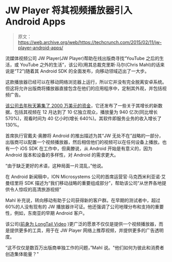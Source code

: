 # JW Player 将其视频播放器引入 Android Apps 

> 原文：<https://web.archive.org/web/https://techcrunch.com/2015/02/11/jw-player-android-apps/>

流媒体视频公司 JW Player(JW Player)帮助在线出版商寻找“YouTube 之后的生活，或 YouTube 之外的生活”，该公司(用其总裁克里斯·马尔(Chris Mahl)的话来说是“T2”)随着其 Android SDK 的全面发布，向移动领域迈出了一大步。

这款播放器已经可以在移动网络浏览器上运行，所以它并没有完全脱离安卓系统。但这将允许出版商将播放器直接包含在他们的应用程序中，定制其外观，并包括视频广告。

[该公司去年秋天筹集了 2000 万美元的资金](https://web.archive.org/web/20221006052222/https://beta.techcrunch.com/2014/09/17/jw-player-series-c/)，它还发布了一些关于其增长的新数据，包括其视频在 12 月达到了 10 亿独立观众，播放量为 940 亿次(同比增长 570%)，观看时间为 40 亿小时(增长 640%)。其软件即服务业务的收入增长了 130%。

首席执行官戴夫·奥滕将 Android 的推出描述为其“JW 无处不在”战略的一部分，出版商可以配置一个视频播放器，然后相信他们的视频可以在任何设备上播放。也有一个 iOS SDK 在工作中，但奥滕说，从 Android 开始是有意义的，因为 Android 版本和设备的多样性，对 Android 的需求更大。

“由于缺乏更好的术语，这种局面一片混乱，”他说。

在 Android 新闻稿中，ION Microsystems 公司的首席运营官·马克西米利亚诺·艾曼纽里将 SDK 描述为“我们移动战略的重要组成部分”，帮助该公司“从世界各地提供令人惊叹的高清旅游视频”

Mahl 补充说，转向移动有助于公司获得新的客户群。在早期的测试者中，超过 60%的人没有现有的 JW 播放器许可证。他还强调了公司地理分布和支持的重要性，例如，东南亚的早期 Android 客户。

该公司([前身为 LongTail Video](https://web.archive.org/web/20221006052222/https://beta.techcrunch.com/2013/10/24/longtail-video-rebrands-as-jw-player/) )更广泛的愿景不仅仅是提供一个视频播放器，而是提供更多的工具，用于在 JW Player 网络上推荐视频，并提供更多的广告透明度。

“这不仅仅是数百万出版商单独工作的问题，”Mahl 说。"他们如何为彼此和消费者创造集体能量？"